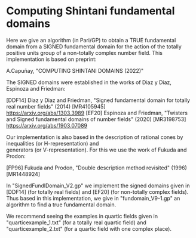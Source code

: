 # Computing Shintani fundamental domains
Here we give an algorithm (in Pari/GP) to obtain a TRUE fundamental domain from a SIGNED fundamental domain for the action of the totally positive units group of a non-totally complex number field. This implementation is based on preprint:

A.Capuñay, "COMPUTING SHINTANI DOMAINS (2022)"

The SIGNED domains were established in the works of Diaz y Diaz, Espinoza and Friedman:

[DDF14] Diaz y Diaz and Friedman, "Signed fundamental domain for totally real number fields" (2014)  [MR4105945]    
https://arxiv.org/abs/1303.3989
[EF20] Espinoza and Friedman, "Twisters and Signed fundamental domains of number fields" (2020)  [MR3198753]      
https://arxiv.org/abs/1903.07089

 Our implementation is also based in the description of rational cones by inequalities (or H-representation) and    
 generators (or V-representation). For this we use the work of Fukuda and Prodon:   
 
 [FP96] Fukuda and Prodon, "Double description method revisited" (1996)  [MR1448924]  

In "SignedFundlDomain_V2.gp" we implement the signed domains given in [DDF14] (for totally real fields) and [EF20] (for non-totally complex fields).
Thus based in this implementation, we give in "fundomain_V9-1.gp" an algorithm to find a true fundamental domain.

We recommend seeing the examples in quartic fields given in "quarticexample_1.txt" (for a totally real quartic field) and "quarticexample_2.txt" (for a quartic field with one complex place).
